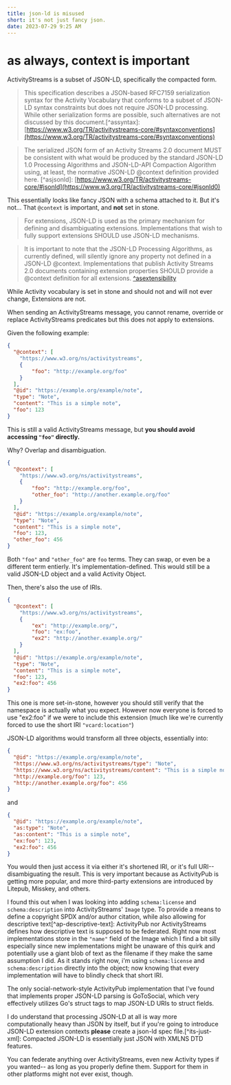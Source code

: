 ```yaml
---
title: json-ld is misused
short: it's not just fancy json.
date: 2023-07-29 9:25 AM
---
```


# as always, context is important

ActivityStreams is a subset of JSON-LD, specifically the compacted form.

> This specification describes a JSON-based RFC7159 serialization syntax for the Activity Vocabulary that conforms to a subset of JSON-LD syntax constraints but does not require JSON-LD processing. While other serialization forms are possible, such alternatives are not discussed by this document.[^assyntax]: [https://www.w3.org/TR/activitystreams-core/#syntaxconventions](https://www.w3.org/TR/activitystreams-core/#syntaxconventions)

> The serialized JSON form of an Activity Streams 2.0 document MUST be consistent with what would be produced by the standard JSON-LD 1.0 Processing Algorithms and JSON-LD-API Compaction Algorithm using, at least, the normative JSON-LD @context definition provided here. [^asjsonld]: [https://www.w3.org/TR/activitystreams-core/#jsonld](https://www.w3.org/TR/activitystreams-core/#jsonld0)

This essentially looks like fancy JSON with a schema attached to it.
But it's not... That `@context` is important, and **not** set in stone.

> For extensions, JSON-LD is used as the primary mechanism for defining and disambiguating extensions. Implementations that wish to fully support extensions SHOULD use JSON-LD mechanisms. 

> It is important to note that the JSON-LD Processing Algorithms, as currently defined, will silently ignore any property not defined in a JSON-LD @context. Implementations that publish Activity Streams 2.0 documents containing extension properties SHOULD provide a @context definition for all extensions. [^asextensibility](https://www.w3.org/TR/activitystreams-core/#extensibility)

While Activity vocabulary is set in stone and should not and will not ever change,
Extensions are not.

When sending an ActivityStreams message, you cannot rename, override or replace ActivityStreams predicates but this does not apply to extensions.

Given the following example:

```json
{
  "@context": [
    "https://www.w3.org/ns/activitystreams",
    {
        "foo": "http://example.org/foo"
    }
  ],
  "@id": "https://example.org/example/note",
  "type": "Note",
  "content": "This is a simple note",
  "foo": 123
}
```

This is still a valid ActivityStreams message, but **you should avoid accessing `"foo"` directly.**

Why? Overlap and disambiguation.

```json
{
  "@context": [
    "https://www.w3.org/ns/activitystreams",
    {
        "foo": "http://example.org/foo",
        "other_foo": "http://another.example.org/foo"
    }
  ],
  "@id": "https://example.org/example/note",
  "type": "Note",
  "content": "This is a simple note",
  "foo": 123,
  "other_foo": 456
}
```

Both `"foo"` and `"other_foo"` are `foo` terms. 
They can swap, or even be a different term entierly. It's implementation-defined.
This would still be a valid JSON-LD object and a valid Activity Object.

Then, there's also the use of IRIs.

```json
{   
  "@context": [
    "https://www.w3.org/ns/activitystreams",
    {
        "ex": "http://example.org/",
        "foo": "ex:foo",
        "ex2": "http://another.example.org/"
    }
  ],
  "@id": "https://example.org/example/note",
  "type": "Note",
  "content": "This is a simple note",
  "foo": 123,
  "ex2:foo": 456
}
```

This one is more set-in-stone, however you should still verify that the namespace is actually what you expect. 
However now everyone is forced to use "ex2:foo" if we were to include this extension (much like we're currently forced to use the short IRI `"vcard:location"`)

JSON-LD algorithms would transform all three objects, essentially into:

```json
{
  "@id": "https://example.org/example/note",
  "https://www.w3.org/ns/activitystreams/type": "Note",
  "https://www.w3.org/ns/activitystreams/content": "This is a simple note",
  "http://example.org/foo": 123,
  "http://another.example.org/foo": 456
}
```

and

```json
{
  "@id": "https://example.org/example/note",
  "as:type": "Note",
  "as:content": "This is a simple note",
  "ex:foo": 123,
  "ex2:foo": 456
}
```

You would then just access it via either it's shortened IRI, or it's full URI-- disambiguating the result.
This is very important because as ActivityPub is getting more popular, and more third-party extensions are introduced by Litepub, Misskey, and others.

I found this out when I was looking into adding `schema:license` and `schema:description` into ActivityStreams' `Image` type. 
To provide a means to define a copyright SPDX and/or author citation, while also allowing for descriptive text[^ap-descriptive-text]: ActivityPub nor ActivityStreams defines how descriptive text is supposed to be federated. Right now most implementations store in the `"name"` field of the Image which I find a bit silly especially since new implementations might be unaware of this quirk and potentially use a giant blob of text as the filename if they make the same assumption I did.
As it stands right now, i'm using `schema:license` and `schema:description` directly into the object;
now knowing that every implementation will have to blindly check that short IRI.

The only social-network-style ActivityPub implementation that I've found that implements proper JSON-LD parsing is GoToSocial,
which very effectively utilizes Go's struct tags to map JSON-LD URIs to struct fields.

I do understand that processing JSON-LD at all is way more computationally heavy than JSON by itself, 
but if you're going to introduce JSON-LD extension contexts **please** create a json-ld spec file.[^its-just-xml]: Compacted JSON-LD is essentially just JSON with XMLNS DTD features.

You can federate anything over ActivityStreams, even new Activity types if you wanted-- as long as you properly define them.
Support for them in other platforms might not ever exist, though.
